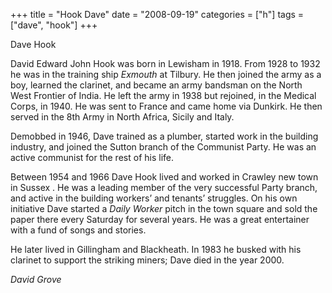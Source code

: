 +++
title = "Hook Dave"
date = "2008-09-19"
categories = ["h"]
tags = ["dave", "hook"]
+++

Dave Hook

David Edward John Hook was born in Lewisham in 1918. From 1928 to 1932 he was in the training ship _Exmouth_ at Tilbury. He then joined the army as a boy, learned the clarinet, and became an army bandsman on the North West Frontier of India. He left the army in 1938 but rejoined, in the Medical Corps, in 1940. He was sent to France and came home via Dunkirk. He then served in the 8th Army in North Africa, Sicily and Italy.

Demobbed in 1946, Dave trained as a plumber, started work in the building industry, and joined the Sutton branch of the Communist Party. He was an active communist for the rest of his life.

Between 1954 and 1966 Dave Hook lived and worked in Crawley new town in Sussex . He was a leading member of the very successful Party branch, and active in the building workers’ and tenants’ struggles. On his own initiative Dave started a _Daily Worker_ pitch in the town square and sold the paper there every Saturday for several years. He was a great entertainer with a fund of songs and stories.

He later lived in Gillingham and Blackheath. In 1983 he busked with his clarinet to support the striking miners; Dave died in the year 2000.        

_David Grove_
